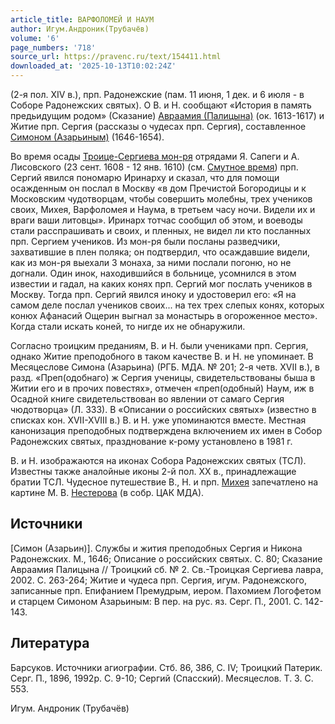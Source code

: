 ```yaml
---
article_title: ВАРФОЛОМЕЙ И НАУМ
author: Игум.Андроник(Трубачёв)
volume: '6'
page_numbers: '718'
source_url: https://pravenc.ru/text/154411.html
downloaded_at: '2025-10-13T10:02:24Z'
---
```


(2-я пол. XIV в.), прп. Радонежские (пам. 11 июня, 1 дек. и 6 июля - в Соборе Радонежских святых). О В. и Н. сообщают «История в память предьидущим родом» (Сказание) [Авраамия (Палицына)](<https://pravenc.ru/text/Авраамия (Палицына).html>) (ок. 1613-1617) и Житие прп. Сергия (рассказы о чудесах прп. Сергия), составленное [Симоном (Азарьиным)](<https://pravenc.ru/text/Симоном (Азарьиным).html>) (1646-1654).

Во время осады [Троице-Сергиева мон-ря](<https://pravenc.ru/text/Троице-Сергиева лавра.html>) отрядами Я. Сапеги и А. Лисовского (23 сент. 1608 - 12 янв. 1610) (см. [Смутное время](<https://pravenc.ru/text/Смутное время.html>)) прп. Сергий явился пономарю Иринарху и сказал, что для помощи осажденным он послал в Москву «в дом Пречистой Богородицы и к Московским чудотворцам, чтобы совершить молебны, трех учеников своих, Михея, Варфоломея и Наума, в третьем часу ночи. Видели их и враги ваши литовцы». Иринарх тотчас сообщил об этом, и воеводы стали расспрашивать и своих, и пленных, не видел ли кто посланных прп. Сергием учеников. Из мон-ря были посланы разведчики, захватившие в плен поляка; он подтвердил, что осаждавшие видели, как из мон-ря выехали 3 монаха, за ними послали погоню, но не догнали. Один инок, находившийся в больнице, усомнился в этом известии и гадал, на каких конях прп. Сергий мог послать учеников в Москву. Тогда прп. Сергий явился иноку и удостоверил его: «Я на самом деле послал учеников своих... на тех трех слепых конях, которых конюх Афанасий Ощерин выгнал за монастырь в огороженное место». Когда стали искать коней, то нигде их не обнаружили.

Согласно троицким преданиям, В. и Н. были учениками прп. Сергия, однако Житие преподобного в таком качестве В. и Н. не упоминает. В Месяцеслове Симона (Азарьина) (РГБ. МДА. № 201; 2-я четв. XVII в.), в разд. «Преп(одобнаго) ж Сергия ученицы, свидетельствованы быша в Житии его и в прочих повестях», отмечен «преп(одобный) Наум, иж в Осадной книге свидетельствован во явлении от самаго Сергия чюдотворца» (Л. 333). В «Описании о российских святых» (известно в списках кон. XVII-XVIII в.) В. и Н. уже упоминаются вместе. Местная канонизация преподобных подтверждена включением их имен в Собор Радонежских святых, празднование к-рому установлено в 1981 г.

В. и Н. изображаются на иконах Собора Радонежских святых (ТСЛ). Известны также аналойные иконы 2-й пол. ХХ в., принадлежащие братии ТСЛ. Чудесное путешествие В., Н. и прп. [Михея](https://pravenc.ru/text/Михей.html) запечатлено на картине М. В. [Нестерова](https://pravenc.ru/text/Нестерова.html) (в собр. ЦАК МДА).

## Источники

[Симон (Азарьин)]. Службы и жития преподобных Сергия и Никона Радонежских. М., 1646; Описание о российских святых. С. 80; Сказание Авраамия Палицына // Троицкий сб. № 2. Св.-Троицкая Сергиева лавра, 2002. С. 263-264; Житие и чудеса прп. Сергия, игум. Радонежского, записанные прп. Епифанием Премудрым, иером. Пахомием Логофетом и старцем Симоном Азарьиным: В пер. на рус. яз. Серг. П., 2001. С. 142-143.

## Литература

Барсуков. Источники агиографии. Стб. 86, 386, С. IV; Троицкий Патерик. Серг. П., 1896, 1992р. С. 9-10; Сергий (Спасский). Месяцеслов. Т. 3. С. 553.

Игум.  Андроник   (Трубачёв)
